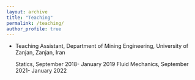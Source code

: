 ```yaml
---
layout: archive
title: "Teaching"
permalink: /teaching/
author_profile: true
---
```



* Teaching Assistant, Department of Mining Engineering, University of Zanjan, Zanjan, Iran

  Statics, September 2018- January 2019
  Fluid Mechanics, September 2021- January 2022
